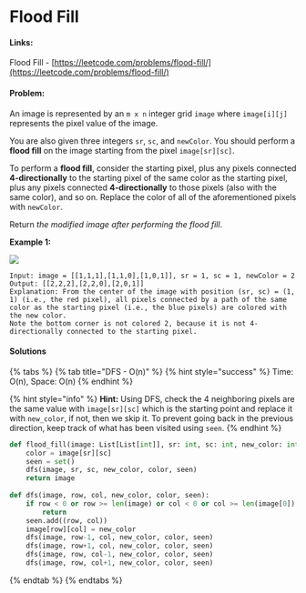 # Flood Fill

#### Links:

Flood Fill - [https://leetcode.com/problems/flood-fill/](https://leetcode.com/problems/flood-fill/)

#### Problem:

An image is represented by an `m x n` integer grid `image` where `image[i][j]` represents the pixel value of the image.

You are also given three integers `sr`, `sc`, and `newColor`. You should perform a **flood fill** on the image starting from the pixel `image[sr][sc]`.

To perform a **flood fill**, consider the starting pixel, plus any pixels connected **4-directionally** to the starting pixel of the same color as the starting pixel, plus any pixels connected **4-directionally** to those pixels (also with the same color), and so on. Replace the color of all of the aforementioned pixels with `newColor`.

Return _the modified image after performing the flood fill_.

**Example 1:**

![](https://assets.leetcode.com/uploads/2021/06/01/flood1-grid.jpg)

```
Input: image = [[1,1,1],[1,1,0],[1,0,1]], sr = 1, sc = 1, newColor = 2
Output: [[2,2,2],[2,2,0],[2,0,1]]
Explanation: From the center of the image with position (sr, sc) = (1, 1) (i.e., the red pixel), all pixels connected by a path of the same color as the starting pixel (i.e., the blue pixels) are colored with the new color.
Note the bottom corner is not colored 2, because it is not 4-directionally connected to the starting pixel.
```

#### Solutions

{% tabs %}
{% tab title="DFS - O(n)" %}
{% hint style="success" %}
Time: O(n), Space: O(n)
{% endhint %}

{% hint style="info" %}
**Hint:** Using DFS, check the 4 neighboring pixels are the same value with `image[sr][sc]` which is the starting point and replace it with `new_color`, if not, then we skip it. To prevent going back in the previous direction, keep track of what has been visited using `seen`.
{% endhint %}

```python
def flood_fill(image: List[List[int]], sr: int, sc: int, new_color: int) -> List[List[int]]:
    color = image[sr][sc]
    seen = set()
    dfs(image, sr, sc, new_color, color, seen)
    return image
    
def dfs(image, row, col, new_color, color, seen):
    if row < 0 or row >= len(image) or col < 0 or col >= len(image[0]) or image[row][col] != color or (row, col) in seen:
        return
    seen.add((row, col))
    image[row][col] = new_color
    dfs(image, row-1, col, new_color, color, seen)
    dfs(image, row+1, col, new_color, color, seen)
    dfs(image, row, col-1, new_color, color, seen)
    dfs(image, row, col+1, new_color, color, seen)
```
{% endtab %}
{% endtabs %}
